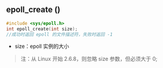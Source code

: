 

## epoll_create ()

```c
#include <sys/epoll.h>
int epoll_create(int size);
//成功时返回 epoll 的文件描述符，失败时返回 -1
```
+ size：epoll 实例的大小
> 注：从 Linux 开始 2.6.8，则忽略 size 参数，但必须大于 0;
